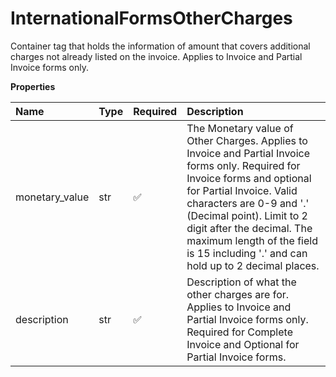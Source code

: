 # InternationalFormsOtherCharges

Container tag that holds the information of amount that covers additional charges not already listed on the invoice. Applies to Invoice and Partial Invoice forms only.

**Properties**

| Name           | Type | Required | Description                                                                                                                                                                                                                                                                                                                         |
| :------------- | :--- | :------- | :---------------------------------------------------------------------------------------------------------------------------------------------------------------------------------------------------------------------------------------------------------------------------------------------------------------------------------- |
| monetary_value | str  | ✅       | The Monetary value of Other Charges. Applies to Invoice and Partial Invoice forms only. Required for Invoice forms and optional for Partial Invoice. Valid characters are 0-9 and '.' (Decimal point). Limit to 2 digit after the decimal. The maximum length of the field is 15 including '.' and can hold up to 2 decimal places. |
| description    | str  | ✅       | Description of what the other charges are for. Applies to Invoice and Partial Invoice forms only. Required for Complete Invoice and Optional for Partial Invoice forms.                                                                                                                                                             |

<!-- This file was generated by liblab | https://liblab.com/ -->
